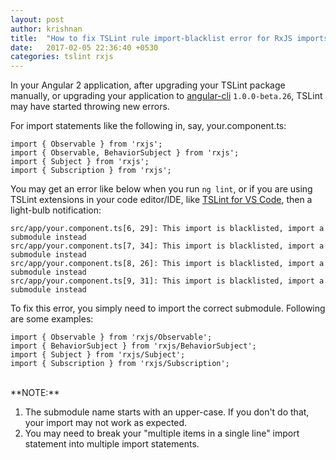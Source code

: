 ```yaml
---
layout: post
author: krishnan
title:  "How to fix TSLint rule import-blacklist error for RxJS imports"
date:   2017-02-05 22:36:40 +0530
categories: tslint rxjs
---
```


In your Angular 2 application, after upgrading your TSLint package manually, or upgrading your application
to [angular-cli][1] `1.0.0-beta.26`, TSLint may have started throwing new errors.

For import statements like the following in, say, your.component.ts:

    import { Observable } from 'rxjs';
    import { Observable, BehaviorSubject } from 'rxjs';
    import { Subject } from 'rxjs';
    import { Subscription } from 'rxjs';

You may get an error like below when you run `ng lint`, or if you are using TSLint extensions
in your code editor/IDE, like [TSLint for VS Code][2], then a light-bulb notification:

    src/app/your.component.ts[6, 29]: This import is blacklisted, import a submodule instead
    src/app/your.component.ts[7, 34]: This import is blacklisted, import a submodule instead
    src/app/your.component.ts[8, 26]: This import is blacklisted, import a submodule instead
    src/app/your.component.ts[9, 31]: This import is blacklisted, import a submodule instead

To fix this error, you simply need to import the correct submodule. Following are some examples:

    import { Observable } from 'rxjs/Observable';
    import { BehaviorSubject } from 'rxjs/BehaviorSubject';
    import { Subject } from 'rxjs/Subject';
    import { Subscription } from 'rxjs/Subscription';

<br>
**NOTE:**

1. The submodule name starts with an upper-case. If you don't do that, your import may not work as expected.
1. You may need to break your "multiple items in a single line" import statement into multiple import statements.


[1]: https://github.com/angular/angular-cli
[2]: https://marketplace.visualstudio.com/items?itemName=eg2.tslint
